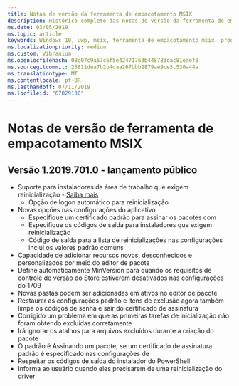 ```yaml
---
title: Notas de versão da ferramenta de empacotamento MSIX
description: Histórico completo das notas de versão da ferramenta de empacotamento MSIX
ms.date: 03/05/2019
ms.topic: article
keywords: Windows 10, uwp, msix, ferramenta de empacotamento msix, programa insider
ms.localizationpriority: medium
ms.custom: Vibranium
ms.openlocfilehash: 08c07c9a57c6f5e42471763b448783dac81eaef8
ms.sourcegitcommit: 25811dea7b2b4daa267bbb2879ae9ce3c530a44a
ms.translationtype: MT
ms.contentlocale: pt-BR
ms.lasthandoff: 07/11/2019
ms.locfileid: "67829130"
---
```

# <a name="msix-packaging-tool-release-notes"></a>Notas de versão de ferramenta de empacotamento MSIX

## <a name="version-120197010---public-release"></a>Versão 1.2019.701.0 - lançamento público

- Suporte para instaladores da área de trabalho que exigem reinicialização - [Saiba mais](../support-restart.md)
    - Opção de logon automático para reinicialização 
- Novas opções nas configurações do aplicativo
    - Especifique um certificado padrão para assinar os pacotes com 
    - Especifique os códigos de saída para instaladores que exigem reinicialização
    - Código de saída para a lista de reinicializações nas configurações inclui os valores padrão comuns
- Capacidade de adicionar recursos novos, desconhecidos e personalizados por meio do editor de pacote
- Define automaticamente MinVersion para quando os requisitos de controle de versão do Store estiverem desativados nas configurações do 1709
- Novas pastas podem ser adicionadas em ativos no editor de pacote
- Restaurar as configurações padrão e itens de exclusão agora também limpa os códigos de senha e sair do certificado de assinatura
- Corrigido um problema em que as primeiras tarefas de inicialização não foram obtendo excluídas corretamente
- Irá ignorar os atalhos para arquivos excluídos durante a criação do pacote
- O padrão é Assinando um pacote, se um certificado de assinatura padrão é especificado nas configurações de
- Respeitar os códigos de saída do instalador do PowerShell
- Informa ao usuário quando eles precisarem de uma reinicialização do driver
